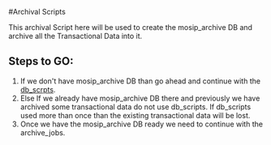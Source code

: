 #Archival Scripts

This archival Script here will be used to create the mosip_archive DB and archive all the Transactional Data into it.

## Steps to GO:
1. If we don't have mosip_archive DB than go ahead and continue with the [db_scrpts](db_scripts).
2. Else If we already have mosip_archive DB there and previously we have archived some transactional data do not use db_scripts. If db_scripts used more than once than the existing transactional data will be lost.
3. Once we have the mosip_archive DB ready we need to continue with the archive_jobs.
